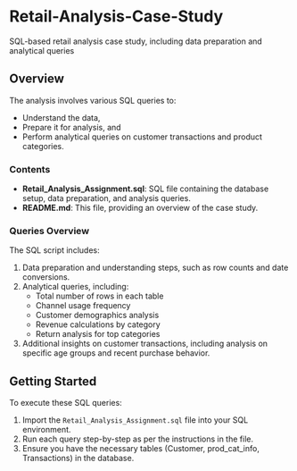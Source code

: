 # Retail-Analysis-Case-Study
SQL-based retail analysis case study, including data preparation and analytical queries

 ## Overview
The analysis involves various SQL queries to:
- Understand the data,
- Prepare it for analysis, and
- Perform analytical queries on customer transactions and product categories.

### Contents
- **Retail_Analysis_Assignment.sql**: SQL file containing the database setup, data preparation, and analysis queries.
- **README.md**: This file, providing an overview of the case study.

### Queries Overview
The SQL script includes:
1. Data preparation and understanding steps, such as row counts and date conversions.
2. Analytical queries, including:
   - Total number of rows in each table
   - Channel usage frequency
   - Customer demographics analysis
   - Revenue calculations by category
   - Return analysis for top categories
3. Additional insights on customer transactions, including analysis on specific age groups and recent purchase behavior.

## Getting Started
To execute these SQL queries:
1. Import the `Retail_Analysis_Assignment.sql` file into your SQL environment.
2. Run each query step-by-step as per the instructions in the file.
3. Ensure you have the necessary tables (Customer, prod_cat_info, Transactions) in the database.



